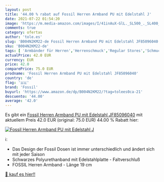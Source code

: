 ```yaml
---
layout: post
title: '44.00 % rabat auf Fossil Herren Armband PU mit Edelstahl J'
date: 2021-07-22 01:54:20
image: 'https://m.media-amazon.com/images/I/41inAuX-GlL._SL500_._SL400_.jpg'
comments: true
category: ofertas
author: 'tole.es'
slug: 'B004N2KM22-de Fossil Herren Armband PU mit Edelstahl JF85096040'
sku: 'B004N2KM22-de'
tags: [ 'Armbänder für Herren','Herrenschmuck','Regular Stores','Schmuck','Shops','fossil', ]
actualPrice: 42.0 EUR
currency: EUR
price: 42.0
comparePrice: 75.0 EUR
prodname: 'Fossil Herren Armband PU mit Edelstahl JF85096040'
country: 'de'
flag: '🇩🇪'
brand: 'Fossil'
buyurl: 'https://www.amazon.de/dp/B004N2KM22/?tag=tolees0ca-21'
descuento: '44.00'
average: '42.0'
---
```


Es gibt ein [Fossil Herren Armband PU mit Edelstahl JF85096040](https://www.amazon.de/dp/B004N2KM22/?tag=tolees0ca-21) mit aktuellem Preis 42.0 EUR (original: 75.0 EUR) 44.00 % Rabatt hier:

[![Fossil Herren Armband PU mit Edelstahl J](https://m.media-amazon.com/images/I/41inAuX-GlL._SL500_._SL400_.jpg)](https://www.amazon.de/dp/B004N2KM22/?tag=tolees0ca-21)

ℹ️:

- Das Design der Fossil Dosen ist immer unterschiedlich und ändert sich mit jeder Saison
- Schwarzes Polyurethanband mit Edelstahlplatte - Faltverschluß
- FOSSIL Herren Armband - Länge 19 cm

[🛒 kauf es hier!!](https://www.amazon.de/dp/B004N2KM22/?tag=tolees0ca-21)
